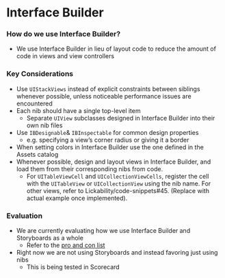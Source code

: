 # Interface Builder
### How do we use Interface Builder?
* We use Interface Builder in lieu of layout code to reduce the amount of code in views and view controllers

### Key Considerations
* Use `UIStackViews` instead of explicit constraints between siblings whenever possible, unless noticeable performance issues are encountered
* Each nib should have a single top-level item
   * Separate `UIView` subclasses designed in Interface Builder into their own nib files
* Use `IBDesignable`& `IBInspectable` for common design properties 
	* e.g. specifying a view’s corner radius or giving it a border
* When setting colors in Interface Builder use the one defined in the Assets catalog
* Whenever possible, design and layout views in Interface Builder, and load them from their corresponding nibs from code. 
   * For `UITableViewCell` and `UICollectionViewCells`, register the cell with the `UITableView` or `UICollectionView` using the nib name. For other views, refer to Lickability/code-snippets#45. (Replace with actual example once implemented).

### Evaluation
* We are currently evaluating how we use Interface Builder and Storyboards as a whole
    * Refer to the [pro and con list](https://github.com/Lickability/swift-style-guide/issues/14)
* Right now we are not using Storyboards and instead favoring just using nibs
   * This is being tested in Scorecard
	
